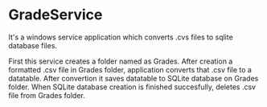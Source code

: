 # GradeService
It's a windows service application which converts .cvs files to sqlite database files.

First this service creates a folder named as Grades. After creation a formatted .csv file in Grades folder, application converts that .csv file to a datatable. After convertion it saves datatable to SQLite database on Grades folder. When SQLite database creation is finished succesfully, deletes .csv file from Grades folder.
